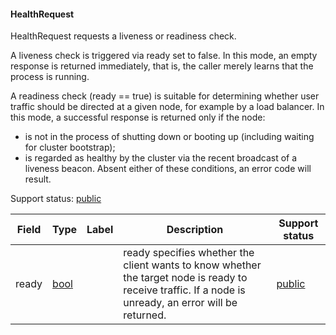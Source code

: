 

<a name="cockroach.server.serverpb.HealthRequest"></a>
#### HealthRequest

HealthRequest requests a liveness or readiness check.

A liveness check is triggered via ready set to false. In this mode,
an empty response is returned immediately, that is, the caller merely
learns that the process is running.

A readiness check (ready == true) is suitable for determining whether
user traffic should be directed at a given node, for example by a load
balancer. In this mode, a successful response is returned only if the
node:

- is not in the process of shutting down or booting up (including
  waiting for cluster bootstrap);
- is regarded as healthy by the cluster via the recent broadcast of
  a liveness beacon. Absent either of these conditions, an error
  code will result.

Support status: [public](#support-status)


| Field | Type | Label | Description | Support status |
| ----- | ---- | ----- | ----------- | -------------- |
| ready | [bool](#bool) |  | ready specifies whether the client wants to know whether the target node is ready to receive traffic. If a node is unready, an error will be returned. | [public](#support-status) |


